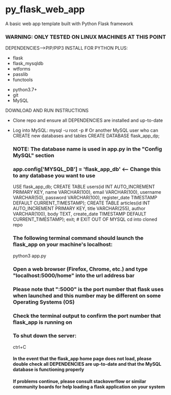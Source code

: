 # py_flask_web_app
A basic web app template built with Python Flask framework
### WARNING: ONLY TESTED ON LINUX MACHINES AT THIS POINT ###

DEPENDENCIES-->PIP/PIP3 INSTALL FOR PYTHON PLUS:
* flask
* flask_mysqldb
* wtforms
* passlib
* functools
- python3.7+
- git
- MySQL

DOWNLOAD AND RUN INSTRUCTIONS
* Clone repo and ensure all DEPENDENCIES are installed and up-to-date
* Log into MySQL:
  mysql -u root -p    # Or another MySQL user who can CREATE new databases and tables
  CREATE DATABASE flask_app_dp;
  ### NOTE: The database name is used in app.py in the "Config MySQL" section
  ### app.config['MYSQL_DB'] = 'flask_app_db' <-- Change this to any database you want to use
  USE flask_app_db;
  CREATE TABLE users(id INT AUTO_INCREMENT PRIMARY KEY, name VARCHAR(100), email VARCHAR(100), username VARCHAR(50), password VARCHAR(100), register_date TIMESTAMP DEFAULT CURRENT_TIMESTAMP);
  CREATE TABLE articles(id INT AUTO_INCREMENT PRIMARY KEY, title VARCHAR(255), author VARCHAR(100), body TEXT, create_date TIMESTAMP DEFAULT CURRENT_TIMESTAMP);
  exit;   # EXIT OUT OF MYSQL
  cd into cloned repo
  ### The following terminal command should launch the flask_app on your machine's localhost:
  python3 app.py
  ### Open a web browser (Firefox, Chrome, etc.) and type "localhost:5000/home" into the url address bar
  ### Please note that ":5000" is the port number that flask uses when launched and this number may be different on some Operating Systems (OS)
  ### Check the terminal output to confirm the port number that flask_app is running on
  ### To shut down the server:
  ctrl+C
  
  #### In the event that the flask_app home page does not load, please double check all DEPENDENCIES are up-to-date and that the MySQL database is functioning properly
  #### If problems continue, please consult stackoverflow or similar community boards for help loading a flask application on your system
  
